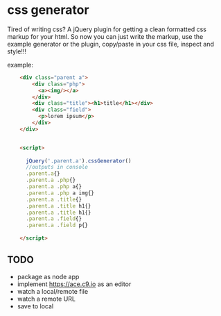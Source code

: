 css generator
====================

Tired of writing css? 
A jQuery plugin for getting a clean formatted css markup for your html.
So now you can just write the markup, use the example generator or the plugin, 
copy/paste in your css file, inspect and style!!!


example:
```html
	<div class="parent a"> 
		<div class="php">
		  <a><img/></a>
		</div>
		<div class="title"><h1>title</h1></div>
		<div class="field">
		  <p>lorem ipsum</p>
		</div>
	</div>


	<script>
	  
	  jQuery('.parent.a').cssGenerator()
	  //outputs in console
	  .parent.a{}
	  .parent.a .php{}
	  .parent.a .php a{}
	  .parent.a .php a img{}
	  .parent.a .title{}
	  .parent.a .title h1{}
	  .parent.a .title h1{}
	  .parent.a .field{}
	  .parent.a .field p{}
	  
	</script>
```

## TODO

* package as node app
* implement https://ace.c9.io as an editor
* watch a local/remote file
* watch a remote URL 
* save to local 










